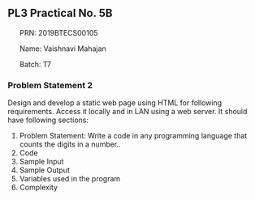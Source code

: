 ## PL3 Practical No. 5B
<ul>PRN: 2019BTECS00105</ul>
<ul>Name: Vaishnavi Mahajan</ul>
<ul>Batch: T7</ul>

### Problem Statement 2<br>
Design and develop a static web page using HTML for following requirements. Access it
locally and in LAN using a web server.
It should have following sections:
1. Problem Statement: Write a code in any programming language that counts the
digits in a number..
2. Code
3. Sample Input
4. Sample Output
5. Variables used in the program
6. Complexity
